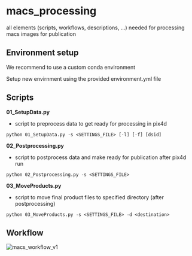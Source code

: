 # macs_processing
all elements (scripts, workflows, descriptions, ...) needed for processing macs images for publication

## Environment setup
We recommend to use a custom conda environment

Setup new envirnment using the provided environment.yml file

## Scripts
**01_SetupData.py**
* script to preprocess data to get ready for processing in pix4d

`python 01_SetupData.py -s <SETTINGS_FILE> [-l] [-f] [dsid]`


**02_Postprocessing.py**
* script to postprocess data and make ready for publication after pix4d run

`python 02_Postprocessing.py -s <SETTINGS_FILE>`


**03_MoveProducts.py**
* script to move final product files to specified directory (after postprocessing)

`python 03_MoveProducts.py -s <SETTINGS_FILE> -d <destination>`
## Workflow
![macs_workflow_v1](https://user-images.githubusercontent.com/40014163/148205796-97045090-e266-48f8-b357-7eaaa8d41b9f.png)
